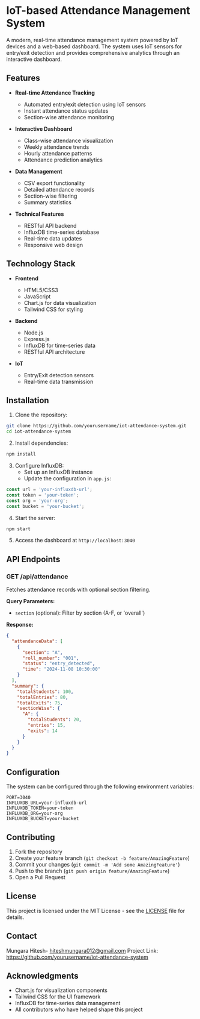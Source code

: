 # IoT-based Attendance Management System


A modern, real-time attendance management system powered by IoT devices and a web-based dashboard. The system uses IoT sensors for entry/exit detection and provides comprehensive analytics through an interactive dashboard.

## Features

- **Real-time Attendance Tracking**
  - Automated entry/exit detection using IoT sensors
  - Instant attendance status updates
  - Section-wise attendance monitoring

- **Interactive Dashboard**
  - Class-wise attendance visualization
  - Weekly attendance trends
  - Hourly attendance patterns
  - Attendance prediction analytics

- **Data Management**
  - CSV export functionality
  - Detailed attendance records
  - Section-wise filtering
  - Summary statistics

- **Technical Features**
  - RESTful API backend
  - InfluxDB time-series database
  - Real-time data updates
  - Responsive web design

## Technology Stack

- **Frontend**
  - HTML5/CSS3
  - JavaScript
  - Chart.js for data visualization
  - Tailwind CSS for styling

- **Backend**
  - Node.js
  - Express.js
  - InfluxDB for time-series data
  - RESTful API architecture

- **IoT**
  - Entry/Exit detection sensors
  - Real-time data transmission

## Installation

1. Clone the repository:
```bash
git clone https://github.com/yourusername/iot-attendance-system.git
cd iot-attendance-system
```

2. Install dependencies:
```bash
npm install
```

3. Configure InfluxDB:
   - Set up an InfluxDB instance
   - Update the configuration in `app.js`:
```javascript
const url = 'your-influxdb-url';
const token = 'your-token';
const org = 'your-org';
const bucket = 'your-bucket';
```

4. Start the server:
```bash
npm start
```

5. Access the dashboard at `http://localhost:3040`

## API Endpoints

### GET /api/attendance
Fetches attendance records with optional section filtering.

**Query Parameters:**
- `section` (optional): Filter by section (A-F, or 'overall')

**Response:**
```json
{
  "attendanceData": [
    {
      "section": "A",
      "roll_number": "001",
      "status": "entry_detected",
      "time": "2024-11-08 10:30:00"
    }
  ],
  "summary": {
    "totalStudents": 100,
    "totalEntries": 80,
    "totalExits": 75,
    "sectionWise": {
      "A": {
        "totalStudents": 20,
        "entries": 15,
        "exits": 14
      }
    }
  }
}
```

## Configuration

The system can be configured through the following environment variables:

```env
PORT=3040
INFLUXDB_URL=your-influxdb-url
INFLUXDB_TOKEN=your-token
INFLUXDB_ORG=your-org
INFLUXDB_BUCKET=your-bucket
```

## Contributing

1. Fork the repository
2. Create your feature branch (`git checkout -b feature/AmazingFeature`)
3. Commit your changes (`git commit -m 'Add some AmazingFeature'`)
4. Push to the branch (`git push origin feature/AmazingFeature`)
5. Open a Pull Request

## License

This project is licensed under the MIT License - see the [LICENSE](LICENSE) file for details.

## Contact

Mungara Hitesh- hiteshmungara012@gmail.com
Project Link: https://github.com/yourusername/iot-attendance-system

## Acknowledgments

* Chart.js for visualization components
* Tailwind CSS for the UI framework
* InfluxDB for time-series data management
* All contributors who have helped shape this project